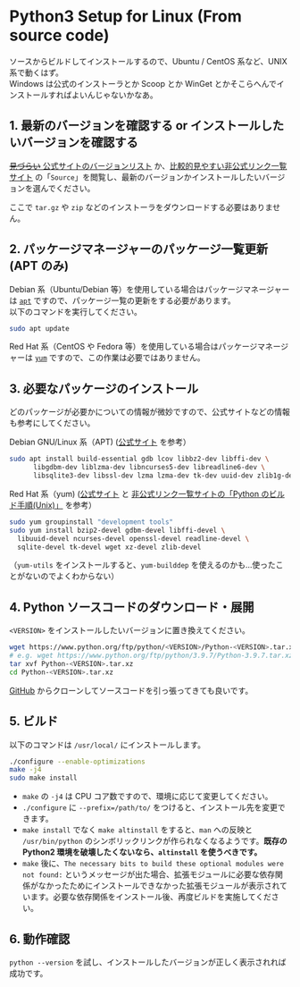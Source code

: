 # Python3 Setup for Linux (From source code)

ソースからビルドしてインストールするので、Ubuntu / CentOS 系など、UNIX 系で動くはず。  
Windows は公式のインストーラとか Scoop とか WinGet とかそこらへんでインストールすればよいんじゃないかなあ。

## 1. 最新のバージョンを確認する or インストールしたいバージョンを確認する

[~~見づらい~~ 公式サイトのバージョンリスト](https://www.python.org/downloads/source/) か、[比較的見やすい非公式リンク一覧サイト](https://pythonlinks.python.jp) の「`Source`」を閲覧し、最新のバージョンかインストールしたいバージョンを選んでください。

ここで `tar.gz` や `zip` などのインストーラをダウンロードする必要はありません。

## 2. パッケージマネージャーのパッケージ一覧更新 (APT のみ)

Debian 系（Ubuntu/Debian 等）を使用している場合はパッケージマネージャーは [`apt`](https://ja.wikipedia.org/wiki/APT) ですので、パッケージ一覧の更新をする必要があります。  
以下のコマンドを実行してください。

```bash
sudo apt update
```

Red Hat 系（CentOS や Fedora 等）を使用している場合はパッケージマネージャーは [`yum`](https://ja.wikipedia.org/wiki/Yellowdog_Updater_Modified) ですので、この作業は必要ではありません。

## 3. 必要なパッケージのインストール

どのパッケージが必要かについての情報が微妙ですので、公式サイトなどの情報も参考にしてください。

Debian GNU/Linux 系（APT) ([公式サイト](https://devguide.python.org/setup/#install-dependencies) を参考）

```bash
sudo apt install build-essential gdb lcov libbz2-dev libffi-dev \
      libgdbm-dev liblzma-dev libncurses5-dev libreadline6-dev \
      libsqlite3-dev libssl-dev lzma lzma-dev tk-dev uuid-dev zlib1g-dev
```

Red Hat 系（yum) ([公式サイト](https://devguide.python.org/setup/#install-dependencies) と [非公式リンク一覧サイトの「Python のビルド手順(Unix)」](https://pythonlinks.python.jp/) を参考）

```bash
sudo yum groupinstall "development tools"
sudo yum install bzip2-devel gdbm-devel libffi-devel \
  libuuid-devel ncurses-devel openssl-devel readline-devel \
  sqlite-devel tk-devel wget xz-devel zlib-devel
```

（`yum-utils` をインストールすると、`yum-builddep` を使えるのかも…使ったことがないのでよくわからない）

## 4. Python ソースコードのダウンロード・展開

`<VERSION>` をインストールしたいバージョンに置き換えてください。

```bash
wget https://www.python.org/ftp/python/<VERSION>/Python-<VERSION>.tar.xz
# e.g. wget https://www.python.org/ftp/python/3.9.7/Python-3.9.7.tar.xz
tar xvf Python-<VERSION>.tar.xz
cd Python-<VERSION>.tar.xz
```

[GitHub](https://github.com/python/cpython) からクローンしてソースコードを引っ張ってきても良いです。

## 5. ビルド

以下のコマンドは `/usr/local/` にインストールします。

```bash
./configure --enable-optimizations
make -j4
sudo make install
```

- `make` の `-j4` は CPU コア数ですので、環境に応じて変更してください。
- `./configure` に `--prefix=/path/to/` をつけると、インストール先を変更できます。
- `make install` でなく `make altinstall` をすると、`man` への反映と `/usr/bin/python` のシンボリックリンクが作られなくなるようです。**既存の Python2 環境を破壊したくないなら、`altinstall` を使うべきです。**
- `make` 後に、`The necessary bits to build these optional modules were not found:` というメッセージが出た場合、拡張モジュールに必要な依存関係がなかったためにインストールできなかった拡張モジュールが表示されています。必要な依存関係をインストール後、再度ビルドを実施してください。

## 6. 動作確認

`python --version` を試し、インストールしたバージョンが正しく表示されれば成功です。
